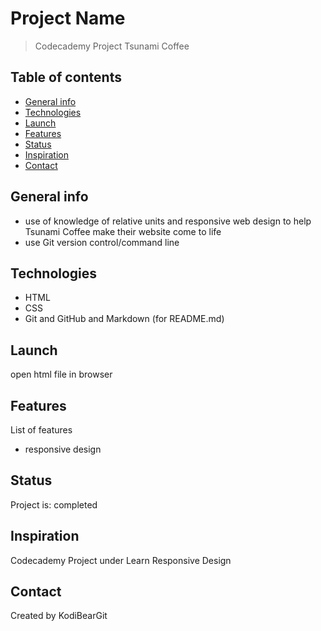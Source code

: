 # Project Name
> Codecademy Project Tsunami Coffee

## Table of contents
* [General info](#general-info)
* [Technologies](#technologies)
* [Launch](#launch)
* [Features](#features)
* [Status](#status)
* [Inspiration](#inspiration)
* [Contact](#contact)

## General info
* use of knowledge of relative units and responsive web design to help Tsunami Coffee make their website come to life
* use Git version control/command line

## Technologies
* HTML
* CSS
* Git and GitHub and Markdown (for README.md)

## Launch
open html file in browser

## Features
List of features
* responsive design

## Status
Project is: completed

## Inspiration
Codecademy Project under Learn Responsive Design

## Contact
Created by KodiBearGit